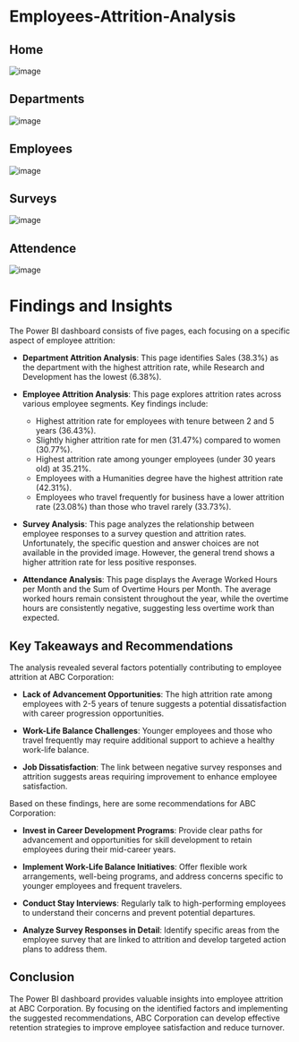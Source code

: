 # Employees-Attrition-Analysis

## Home
 ![image](https://github.com/ahmedhattem11/Employees-Attrition-Analysis-with-Power-BI/assets/87239054/5b79fd98-2218-499f-8e74-ca3a4071503c)

## Departments
 ![image](https://github.com/ahmedhattem11/Employees-Attrition-Analysis-with-Power-BI/assets/87239054/37dd371a-1954-4408-a341-ab94284add95)

## Employees
 
![image](https://github.com/ahmedhattem11/Employees-Attrition-Analysis-with-Power-BI/assets/87239054/30798c30-6837-43b8-9bfb-29fe36839aa9)

## Surveys
 ![image](https://github.com/ahmedhattem11/Employees-Attrition-Analysis-with-Power-BI/assets/87239054/a4ac4e07-375f-40d1-b211-dce1149d4554)

## Attendence
 ![image](https://github.com/ahmedhattem11/Employees-Attrition-Analysis-with-Power-BI/assets/87239054/c62b4fc6-99cd-44f1-bf8d-64fbc24d548b)

 # Findings and Insights

The Power BI dashboard consists of five pages, each focusing on a specific aspect of employee attrition:

- **Department Attrition Analysis**: This page identifies Sales (38.3%) as the department with the highest attrition rate, while Research and Development has the lowest (6.38%).

- **Employee Attrition Analysis**: This page explores attrition rates across various employee segments. Key findings include:
  - Highest attrition rate for employees with tenure between 2 and 5 years (36.43%).
  - Slightly higher attrition rate for men (31.47%) compared to women (30.77%).
  - Highest attrition rate among younger employees (under 30 years old) at 35.21%.
  - Employees with a Humanities degree have the highest attrition rate (42.31%).
  - Employees who travel frequently for business have a lower attrition rate (23.08%) than those who travel rarely (33.73%).

- **Survey Analysis**: This page analyzes the relationship between employee responses to a survey question and attrition rates. Unfortunately, the specific question and answer choices are not available in the provided image. However, the general trend shows a higher attrition rate for less positive responses.

- **Attendance Analysis**: This page displays the Average Worked Hours per Month and the Sum of Overtime Hours per Month. The average worked hours remain consistent throughout the year, while the overtime hours are consistently negative, suggesting less overtime work than expected.

## Key Takeaways and Recommendations

The analysis revealed several factors potentially contributing to employee attrition at ABC Corporation:

- **Lack of Advancement Opportunities**: The high attrition rate among employees with 2-5 years of tenure suggests a potential dissatisfaction with career progression opportunities.

- **Work-Life Balance Challenges**: Younger employees and those who travel frequently may require additional support to achieve a healthy work-life balance.

- **Job Dissatisfaction**: The link between negative survey responses and attrition suggests areas requiring improvement to enhance employee satisfaction.

Based on these findings, here are some recommendations for ABC Corporation:

- **Invest in Career Development Programs**: Provide clear paths for advancement and opportunities for skill development to retain employees during their mid-career years.

- **Implement Work-Life Balance Initiatives**: Offer flexible work arrangements, well-being programs, and address concerns specific to younger employees and frequent travelers.

- **Conduct Stay Interviews**: Regularly talk to high-performing employees to understand their concerns and prevent potential departures.

- **Analyze Survey Responses in Detail**: Identify specific areas from the employee survey that are linked to attrition and develop targeted action plans to address them.

## Conclusion

The Power BI dashboard provides valuable insights into employee attrition at ABC Corporation. By focusing on the identified factors and implementing the suggested recommendations, ABC Corporation can develop effective retention strategies to improve employee satisfaction and reduce turnover.



